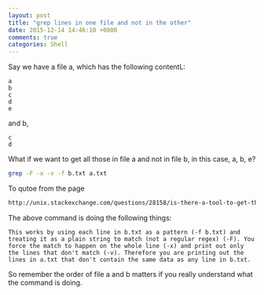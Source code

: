 ```yaml
---
layout: post
title: "grep lines in one file and not in the other"
date: 2015-12-14 14:46:10 +0800
comments: true
categories: Shell
---
```

Say we have a file a, which has the following contentL:

```
a
b
c
d
e
```

and b,

```
c
d
```

What if we want to get all those in file a and not in file b, in this case, a, b, e?

```sh
grep -F -x -v -f b.txt a.txt
```

To qutoe from the page

```html
http://unix.stackexchange.com/questions/28158/is-there-a-tool-to-get-the-lines-in-one-file-that-are-not-in-another
```

The above command is doing the following things:

```
This works by using each line in b.txt as a pattern (-f b.txt) and treating it as a plain string to match (not a regular regex) (-F). You force the match to happen on the whole line (-x) and print out only the lines that don't match (-v). Therefore you are printing out the lines in a.txt that don't contain the same data as any line in b.txt.
```

So remember the order of file a and b matters if you really understand what the command is doing.
